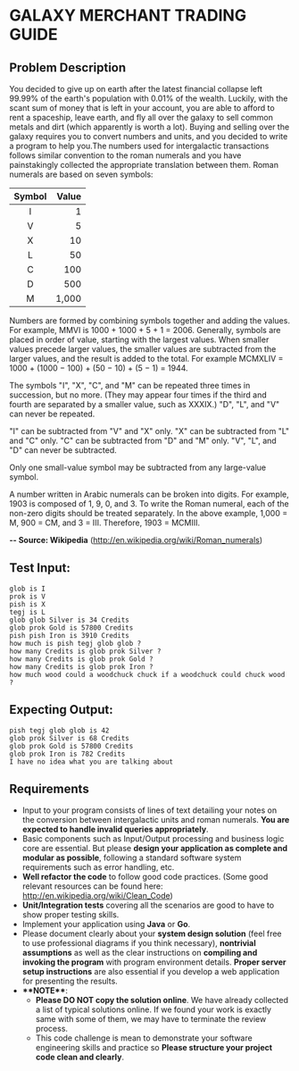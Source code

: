 # GALAXY MERCHANT TRADING GUIDE 

## Problem Description 

You decided to give up on earth after the latest financial collapse left 99.99% of the earth's
population with 0.01% of the wealth. Luckily, with the scant sum of money that is left in your
account, you are able to afford to rent a spaceship, leave earth, and fly all over the galaxy to sell
common metals and dirt (which apparently is worth a lot). Buying and selling over the galaxy
requires you to convert numbers and units, and you decided to write a program to help you.The
numbers used for intergalactic transactions follows similar convention to the roman numerals and
you have painstakingly collected the appropriate translation between them. Roman numerals are
based on seven symbols: 

| Symbol | Value |
|:------:|------:|
| I      |     1 |
| V      |     5 |
| X      |    10 |
| L      |    50 |
| C      |   100 |
| D      |   500 |
| M      | 1,000 |

Numbers are formed by combining symbols together and adding the values. For example, MMVI is
1000 + 1000 + 5 + 1 = 2006. Generally, symbols are placed in order of value, starting with the
largest values. When smaller values precede larger values, the smaller values are subtracted from
the larger values, and the result is added to the total. For example MCMXLIV = 1000 + (1000 −
100) + (50 − 10) + (5 − 1) = 1944. 

The symbols "I", "X", "C", and "M" can be repeated three times in succession, but no more. (They
may appear four times if the third and fourth are separated by a smaller value, such as XXXIX.)
"D", "L", and "V" can never be repeated. 

"I" can be subtracted from "V" and "X" only. "X" can be subtracted from "L" and "C" only. "C" can
be subtracted from "D" and "M" only. "V", "L", and "D" can never be subtracted. 

Only one small-value symbol may be subtracted from any large-value symbol. 

A number written in Arabic numerals can be broken into digits. For example, 1903 is composed of
1, 9, 0, and 3. To write the Roman numeral, each of the non-zero digits should be treated separately.
In the above example, 1,000 = M, 900 = CM, and 3 = III. Therefore, 1903 = MCMIII. 

__**-- Source: Wikipedia**__ (http://en.wikipedia.org/wiki/Roman_numerals) 

Test Input:
-------------
```
glob is I
prok is V
pish is X
tegj is L 
glob glob Silver is 34 Credits
glob prok Gold is 57800 Credits
pish pish Iron is 3910 Credits
how much is pish tegj glob glob ?
how many Credits is glob prok Silver ?
how many Credits is glob prok Gold ?
how many Credits is glob prok Iron ?
how much wood could a woodchuck chuck if a woodchuck could chuck wood ? 
```

Expecting Output:
---------------
```
pish tegj glob glob is 42
glob prok Silver is 68 Credits
glob prok Gold is 57800 Credits
glob prok Iron is 782 Credits
I have no idea what you are talking about 
```

## Requirements

- Input to your program consists of lines of text detailing your notes on the conversion between
intergalactic units and roman numerals. **You are expected to handle invalid queries
appropriately**.
- Basic components such as Input/Output processing and business logic core are essential. But
please **design your application as complete and modular as possible**, following a standard
software system requirements such as error handling, etc.
- **Well refactor the code** to follow good code practices. (Some good relevant resources can be
found here: http://en.wikipedia.org/wiki/Clean_Code)
- **Unit/Integration tests** covering all the scenarios are good to have to show proper testing skills.
- Implement your application using **Java** or **Go**.
- Please document clearly about your **system design solution** (feel free to use professional
diagrams if you think necessary), **nontrivial assumptions** as well as the clear instructions on
**compiling and invoking the program** with program environment details. **Proper server setup
instructions** are also essential if you develop a web application for presenting the results.
- **&ast;&ast;NOTE&ast;&ast;**:
    - **Please DO NOT copy the solution online**. We have already collected a list of typical
solutions online. If we found your work is exactly same with some of them, we may have to
terminate the review process.
    - This code challenge is mean to demonstrate your software engineering skills and practice so
**Please structure your project code clean and clearly**.